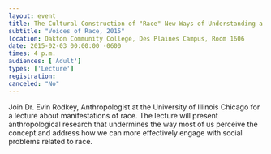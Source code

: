 ```yaml
---
layout: event
title: The Cultural Construction of "Race" New Ways of Understanding a Misunderstood Concept  
subtitle: "Voices of Race, 2015"
location: Oakton Community College, Des Plaines Campus, Room 1606
date: 2015-02-03 00:00:00 -0600
times: 4 p.m.
audiences: ['Adult']
types: ['Lecture']
registration: 
canceled: "No"
---
```

Join Dr. Evin Rodkey, Anthropologist at the University of Illinois Chicago for a lecture about manifestations of race. The lecture will present anthropological research that undermines the way most of us perceive the concept and address how we can more effectively engage with social problems related to race.
